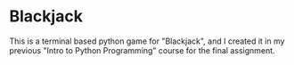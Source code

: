 # Blackjack
This is a terminal based python game for "Blackjack", and I created it in my previous "Intro to Python Programming" course for the final assignment.
